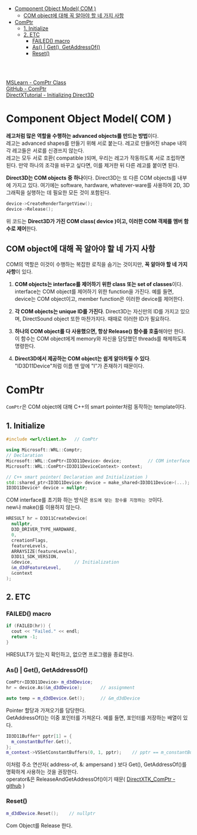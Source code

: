 - [Component Object Model( COM )](#component-object-model-com-)
  - [COM object에 대해 꼭 알아야 할 네 가지 사항](#com-object에-대해-꼭-알아야-할-네-가지-사항)
- [ComPtr](#comptr)
  - [1. Initialize](#1-initialize)
  - [2. ETC](#2-etc)
    - [FAILED() macro](#failed-macro)
    - [As() | Get(), GetAddressOf()](#as--get-getaddressof)
    - [Reset()](#reset)

<br><br>

[MSLearn - ComPtr Class](https://learn.microsoft.com/en-us/cpp/cppcx/wrl/comptr-class?view=msvc-170)   
[GitHub - ComPtr ](https://github.com/Microsoft/DirectXTK/wiki/ComPtr#initialization)   
[DirectXTutorial - Initializing Direct3D](http://www.directxtutorial.com/Lesson.aspx?lessonid=11-4-2)   

# Component Object Model( COM )
**레고처럼 많은 역할을 수행하는 advanced objects를 만드는 방법**이다.   
레고는 advanced shapes를 만들기 위해 서로 붙는다. 레고로 만들어진 shape 내의 각 레고들은 서로를 신경쓰지 않는다.   
레고는 모두 서로 호환( compatible )되며, 우리는 레고가 작동하도록 서로 조립하면 된다. 만약 하나의 조각을 바꾸고 싶다면, 이를 제거한 뒤 다른 레고를 붙이면 된다.   

**Direct3D는 COM objects 중 하나**이다. Direct3D는 또 다른 COM objects를 내부에 가지고 있다. 여기에는 software, hardware, whatever-ware를 사용하여 2D, 3D 그래픽을 실행하는 데 필요한 모든 것이 포함된다.   
```cpp
device->CreateRenderTargetView();
device->Release();
```
위 코드는 **Direct3D가 가진 COM class( device )이고, 이러한 COM 객체를 멤버 함수로 제어**한다.   

## COM object에 대해 꼭 알아야 할 네 가지 사항
COM의 역할은 이것이 수행하는 복잡한 로직을 숨기는 것이지만, **꼭 알아야 할 네 가지 사항**이 있다.   

1. **COM objects는 interface를 제어하기 위한 class 또는 set of classes**이다. interface는 COM object를 제어하기 위한 function을 가진다. 예를 들면, device는 COM object이고, member function은 이러한 device를 제어한다.

2. **각 COM objects는 unique ID를 가진다**. Direct3D는 자신만의 ID를 가지고 있으며, DirectSound object 또한 마찬가지다. 때때로 이러한 ID가 필요하다.

3. **하나의 COM object를 다 사용했으면, 항상 Release() 함수를 호출**해야만 한다. 이 함수는 COM object에게 memory와 자신을 담당했던 threads를 해제하도록 명령한다.

4. **Direct3D에서 제공하는 COM object는 쉽게 알아차릴 수 있다**. "ID3D11Device"처럼 이름 맨 앞에 "I"가 존재하기 때문이다. 

# ComPtr
`ComPtr`은 COM object에 대해 C++의 smart pointer처럼 동작하는 template이다.   

## 1. Initialize
```cpp
#include <wrl/client.h>   // ComPtr

using Microsoft::WRL::Comptr;
// Declaration
Microsoft::WRL::ComPtr<ID3D11Device> device;          // COM interface
Microsoft::WRL::ComPtr<ID3D11DeviceContext> context;

// C++ smart pointer( Declaration and Initialization )
std::shared_ptr<ID3D11Device> device = make_shared<ID3D11Device>(...);
ID3D11Device* device = nullptr;
```
COM interface를 초기화 하는 방식은 `용도에 맞는 함수를 지정하는 것`이다.   
new나 make()를 이용하지 않는다.   
```cpp
HRESULT hr = D3D11CreateDevice(
  nullptr,
  D3D_DRIVER_TYPE_HARDWARE,
  0,
  creationFlags,
  featureLevels,
  ARRAYSIZE(featureLevels),
  D3D11_SDK_VERSION,
  &device,                // Initialization
  &m_d3dFeatureLevel,
  &context
);
```

## 2. ETC
### FAILED() macro
```cpp
if (FAILED(hr)) {
  cout << "Failed." << endl;
  return -1;
}
```
HRESULT가 있는지 확인하고, 없으면 프로그램을 종료한다.   

### As() | Get(), GetAddressOf()
```cpp
ComPtr<ID3D11Device> m_d3dDevice;
hr = device.As(&m_d3dDevice);       // assignment

auto temp = m_d3dDevice.Get();      // &m_d3dDevice
```
Pointer 할당과 가져오기를 담당한다.   
GetAddressOf()는 이중 포인터를 가져온다. 예를 들면, 포인터를 저장하는 배열이 있다.   
```cpp
ID3D11Buffer* pptr[1] = {
  m_constantBuffer.Get(),
};
m_context->VSSetConstantBuffers(0, 1, pptr);    // pptr == m_constantBuffer.GetAddressOf()
```
이처럼 주소 연산자( address-of, &: ampersand ) 보다 Get(), GetAddressOf()를 명확하게 사용하는 것을 권장한다.   
operator&은 ReleaseAndGetAddressOf()이기 때문( [DirectXTK_ComPtr - github](https://github.com/Microsoft/DirectXTK/wiki/ComPtr#initialization) )   


### Reset()
```cpp
m_d3dDevice.Reset();    // nullptr
```
Com Object를 Release 한다.   